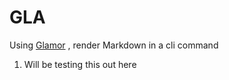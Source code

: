 # GLA

Using [Glamor](https://github.com/charmbracelet/glamour) , render Markdown in a cli command 

1. Will be testing this out here